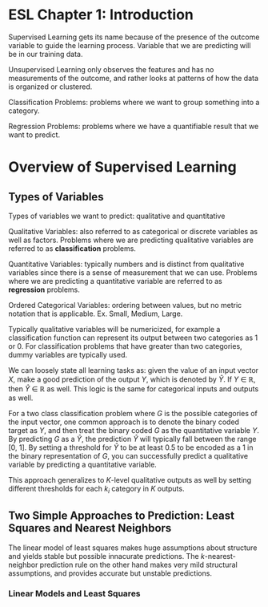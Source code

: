 # ESL Chapter 1: Introduction
Supervised Learning gets its name because of the presence of the outcome variable to guide the learning process. Variable that we are predicting will be in our training data. <br>

Unsupervised Learning only observes the features and has no measurements of the outcome, and rather looks at patterns of how the data is organized or clustered. <br>

Classification Problems: problems where we want to group something into a category. <br>

Regression Problems: problems where we have a quantifiable result that we want to predict. <br>

# Overview of Supervised Learning
## Types of Variables 
Types of variables we want to predict: qualitative and quantitative <br>

Qualitative Variables: also referred to as categorical or discrete variables as well as factors. Problems where we are predicting qualitative variables are referred to as __classification__ problems. <br>

Quantitative Variables: typically numbers and is distinct from qualitative variables since there is a sense of measurement that we can use. Problems where we are predicting a quantitative variable are referred to as __regression__ problems. <br>

Ordered Categorical Variables: ordering between values, but no metric notation that is applicable. Ex. Small, Medium, Large. <br>

Typically qualitative variables will be numericized, for example a classification function can represent its output between two categories as 1 or 0. For classification problems that have greater than two categories, dummy variables are typically used. <br>

We can loosely state all learning tasks as: given the value of an input vector $X$, make a good prediction of the output $Y$, which is denoted by $\hat{Y}$. If $Y$ $\in$ $\mathbb{R}$, then $\hat{Y}$ $\in$ $\mathbb{R}$ as well. This logic is the same for categorical inputs and outputs as well. <br>

For a two class classification problem where $G$ is the possible categories of the input vector, one common approach is to denote the binary coded target as $Y$, and then treat the binary coded $G$ as the quantitative variable $Y$. By predicting $G$ as a $\hat{Y}$, the prediction $\hat{Y}$ will typically fall between the range [0, 1]. By setting a threshold for $\hat{Y}$ to be at least 0.5 to be encoded as a 1 in the binary representation of $G$, you can successfully predict a qualitative variable by predicting a quantitative variable. <br>

This approach generalizes to $K$-level qualitative outputs as well by setting different thresholds for each $k_i$ category in $K$ outputs. <br>


## Two Simple Approaches to Prediction: Least Squares and Nearest Neighbors
The linear model of least squares makes huge assumptions about structure and yields stable but possible innacurate predictions. The $k$-nearest-neighbor prediction rule on the other hand makes very mild structural assumptions, and provides accurate but unstable predictions. <br>

### Linear Models and Least Squares

